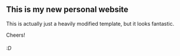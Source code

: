 ## This is my new personal website

This is actually just a heavily modified template, but it looks fantastic.


Cheers! 

###### :D

